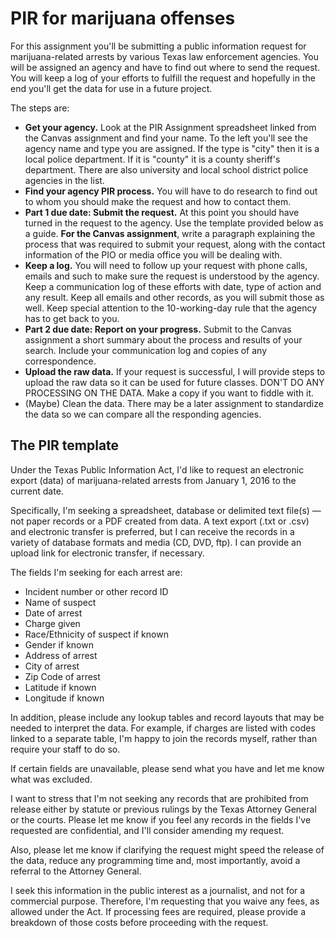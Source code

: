 # PIR for marijuana offenses

For this assignment you'll be submitting a public information request for marijuana-related arrests by various Texas law enforcement agencies. You will be assigned an agency and have to find out where to send the request. You will keep a log of your efforts to fulfill the request and hopefully in the end you'll get the data for use in a future project.

The steps are:

- **Get your agency.** Look at the PIR Assignment spreadsheet linked from the Canvas assignment and find your name. To the left you'll see the agency name and type you are assigned. If the type is "city" then it is a local police department. If it is "county" it is a county sheriff's department. There are also university and local school district police agencies in the list.
- **Find your agency PIR process.** You will have to do research to find out to whom you should make the request and how to contact them.
- **Part 1 due date: Submit the request.** At this point you should have turned in the request to the agency. Use the template provided below as a guide. **For the Canvas assignment**, write a paragraph explaining the process that was required to submit your request, along with the contact information of the PIO or media office you will be dealing with.
- **Keep a log.** You will need to follow up your request with phone calls, emails and such to make sure the request is understood by the agency. Keep a communication log of these efforts with date, type of action and any result. Keep all emails and other records, as you will submit those as well. Keep special attention to the 10-working-day rule that the agency has to get back to you.
- **Part 2 due date: Report on your progress.** Submit to the Canvas assignment a short summary about the process and results of your search. Include your communication log and copies of any correspondence.
- **Upload the raw data.** If your request is successful, I will provide steps to upload the raw data so it can be used for future classes. DON'T DO ANY PROCESSING ON THE DATA. Make a copy if you want to fiddle with it.
- (Maybe) Clean the data. There may be a later assignment to standardize the data so we can compare all the responding agencies.

## The PIR template

Under the Texas Public Information Act, I'd like to request an electronic export (data) of marijuana-related arrests from January 1, 2016 to the current date.

Specifically, I'm seeking a spreadsheet, database or delimited text file(s) — not paper records or a PDF created from data. A text export (.txt or .csv) and electronic transfer is preferred, but I can receive the records in a variety of database formats and media (CD, DVD, ftp). I can provide an upload link for electronic transfer, if necessary.

The fields I'm seeking for each arrest are:

- Incident number or other record ID
- Name of suspect
- Date of arrest
- Charge given
- Race/Ethnicity of suspect if known
- Gender if known
- Address of arrest
- City of arrest
- Zip Code of arrest
- Latitude if known
- Longitude if known

In addition, please include any lookup tables and record layouts that may be needed to interpret the data. For example, if charges are listed with codes linked to a separate table, I'm happy to join the records myself, rather than require your staff to do so.

If certain fields are unavailable, please send what you have and let me know what was excluded.

I want to stress that I'm not seeking any records that are prohibited from release either by statute or previous rulings by the Texas Attorney General or the courts. Please let me know if you feel any records in the fields I've requested are confidential, and I'll consider amending my request.

Also, please let me know if clarifying the request might speed the release of the data, reduce any programming time and, most importantly, avoid a referral to the Attorney General.

I seek this information in the public interest as a journalist, and not for a commercial purpose. Therefore, I'm requesting that you waive any fees, as allowed under the Act. If processing fees are required, please provide a breakdown of those costs before proceeding with the request.
